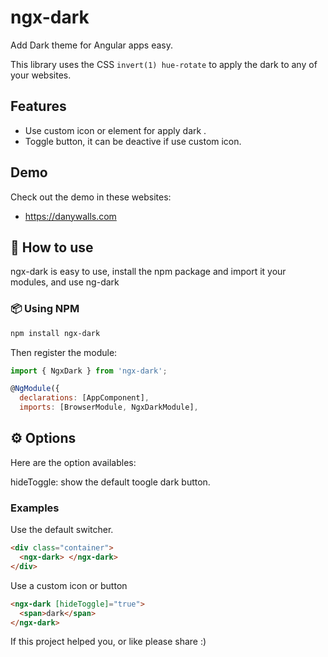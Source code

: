 # ngx-dark

Add Dark theme for Angular apps easy.

This library uses the CSS `invert(1) hue-rotate` to apply the dark to any of your websites.

## Features

- Use custom icon or element for apply dark .
- Toggle button, it can be deactive if use custom icon.

## Demo

Check out the demo in these websites:

- https://danywalls.com

## 📖 How to use

ngx-dark is easy to use, install the npm package and import it your modules, and use ng-dark

### 📦 Using NPM

```sh
npm install ngx-dark
```

Then register the module:

```javascript
import { NgxDark } from 'ngx-dark';

@NgModule({
  declarations: [AppComponent],
  imports: [BrowserModule, NgxDarkModule],
```

## ⚙️ Options

Here are the option availables:

hideToggle: show the default toogle dark button.

### Examples

Use the default switcher.

```html
<div class="container">
  <ngx-dark> </ngx-dark>
</div>
```

Use a custom icon or button

```html
<ngx-dark [hideToggle]="true">
  <span>dark</span>
</ngx-dark>
```

If this project helped you, or like please share :)
